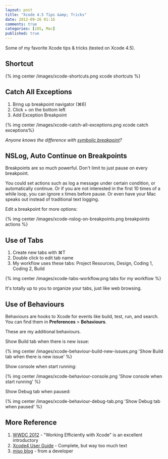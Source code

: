```yaml
---
layout: post
title: "Xcode 4.5 Tips &amp; Tricks"
date: 2012-09-26 01:16
comments: true
categories: [iOS, Mac]
published: true
---
```


Some of my favorite Xcode tips & tricks (tested on Xcode 4.5).

## Shortcut ##

{% img center /images/xcode-shortcuts.png xcode shortcuts %}

<!-- more -->

## Catch All Exceptions ##

1. Bring up breakpoint navigator (⌘6)
2. Click + on the bottom left
3. Add Exception Breakpoint

{% img center /images/xcode-catch-all-exceptions.png xcode catch exceptions%}

_Anyone knows the difference with [symbolic breakpoint](http://blog.just2us.com/2012/02/find-the-real-exception-in-xcode-debugger/)?_


## NSLog, Auto Continue on Breakpoints ##

Breakpoints are so much powerful. Don't limit to just pause on every breakpoint.

You could set actions such as log a message under certain condition, or automatically continue. Or if you are not interested in the first 10 times of a while loop, you can ignore x times before pause. Or even have your Mac speaks out instead of traditional text logging.

Edit a breakpoint for more options:

{% img center /images/xcode-nslog-on-breakpoints.png breakpoints actions %}


## Use of Tabs ##

1. Create new tabs with ⌘T
2. Double click to edit tab name
3. My workflow uses these tabs: Project Resources, Design, Coding 1, Coding 2, Build

{% img center /images/xcode-tabs-workflow.png tabs for my workflow %}

It's totally up to you to organize your tabs, just like web browsing.

## Use of Behaviours ##

Behaviours are hooks to Xcode for events like build, test, run, and search. You can find them in **Preferences** > **Behaviours**.

These are my additional behaviours.

Show Build tab when there is new issue:

{% img center /images/xcode-behaviour-build-new-issues.png 'Show Build tab when there is new issue' %}

Show console when start running:

{% img center /images/xcode-behaviour-console.png 'Show console when start running' %}

Show Debug tab when paused:

{% img center /images/xcode-behaviour-debug-tab.png 'Show Debug tab when paused' %}


## More Reference ##

1. [WWDC 2012](http://developer.apple.com/videos/wwdc/2012/) - "Working Efficiently with Xcode" is an excellent introductory
2. [Xcode4 User Guide](http://developer.apple.com/library/ios/#documentation/ToolsLanguages/Conceptual/Xcode4UserGuide/000-About_Xcode/about.html#//apple_ref/doc/uid/TP40010215-CH1-SW1) - Complete, but way too much text
3. [miso blog](http://blog.gomiso.com/2012/02/07/work-efficiently-with-xcode/) - from a developer
